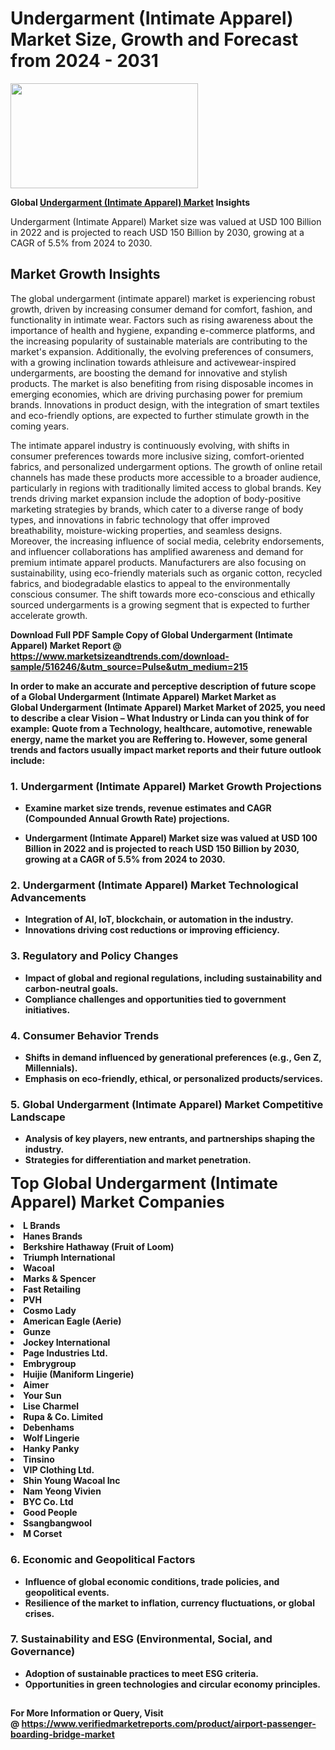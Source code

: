 <H1>Undergarment (Intimate Apparel) Market Size, Growth and Forecast from 2024 - 2031</H1><img class="aligncenter size-medium wp-image-584254" src="https://thirdeyenews.in/wp-content/uploads/2024/09/Global-Market-Research-300x168.jpeg" alt="" width="300" height="168" /><p><strong>Global&nbsp;<a href="https://www.marketsizeandtrends.com/download-sample/516246/&amp;utm_source=Pulse&amp;utm_medium=215">Undergarment (Intimate Apparel) Market</a> Insights</strong></p><p>Undergarment (Intimate Apparel) Market size was valued at USD 100 Billion in 2022 and is projected to reach USD 150 Billion by 2030, growing at a CAGR of 5.5% from 2024 to 2030.</p><p><h2>Market Growth Insights</h2> <p>The global undergarment (intimate apparel) market is experiencing robust growth, driven by increasing consumer demand for comfort, fashion, and functionality in intimate wear. Factors such as rising awareness about the importance of health and hygiene, expanding e-commerce platforms, and the increasing popularity of sustainable materials are contributing to the market's expansion. Additionally, the evolving preferences of consumers, with a growing inclination towards athleisure and activewear-inspired undergarments, are boosting the demand for innovative and stylish products. The market is also benefiting from rising disposable incomes in emerging economies, which are driving purchasing power for premium brands. Innovations in product design, with the integration of smart textiles and eco-friendly options, are expected to further stimulate growth in the coming years.</p> <p><strong></strong></p> <p>The intimate apparel industry is continuously evolving, with shifts in consumer preferences towards more inclusive sizing, comfort-oriented fabrics, and personalized undergarment options. The growth of online retail channels has made these products more accessible to a broader audience, particularly in regions with traditionally limited access to global brands. Key trends driving market expansion include the adoption of body-positive marketing strategies by brands, which cater to a diverse range of body types, and innovations in fabric technology that offer improved breathability, moisture-wicking properties, and seamless designs. Moreover, the increasing influence of social media, celebrity endorsements, and influencer collaborations has amplified awareness and demand for premium intimate apparel products. Manufacturers are also focusing on sustainability, using eco-friendly materials such as organic cotton, recycled fabrics, and biodegradable elastics to appeal to the environmentally conscious consumer. The shift towards more eco-conscious and ethically sourced undergarments is a growing segment that is expected to further accelerate growth.</p> <p><strong></p><p><span class=""><strong>Download Full PDF Sample Copy of Global Undergarment (Intimate Apparel) Market Report</strong> @ <a href="https://www.marketsizeandtrends.com/download-sample/516246/&amp;utm_source=Pulse&amp;utm_medium=215" target="_blank">https://www.marketsizeandtrends.com/download-sample/516246/&amp;utm_source=Pulse&amp;utm_medium=215</a></span></p><p>In order to make an accurate and perceptive description of future scope of a Global&nbsp;Undergarment (Intimate Apparel) Market Market as Global&nbsp;Undergarment (Intimate Apparel) Market Market of 2025, you need to describe a clear Vision &ndash; What Industry or Linda can you think of for example: Quote from a Technology, healthcare, automotive, renewable energy, name the market you are Reffering to. However, some general trends and factors usually impact market reports and their future outlook include:</p><h3>1.&nbsp;<strong>Undergarment (Intimate Apparel) Market Growth Projections</strong></h3><ul><li>Examine market size trends, revenue estimates and CAGR (Compounded Annual Growth Rate) projections.</li><li><p>Undergarment (Intimate Apparel) Market size was valued at USD 100 Billion in 2022 and is projected to reach USD 150 Billion by 2030, growing at a CAGR of 5.5% from 2024 to 2030.</p></li></ul><h3>2.&nbsp;<strong>Undergarment (Intimate Apparel) Market Technological Advancements</strong></h3><ul><li>Integration of AI, IoT, blockchain, or automation in the industry.</li><li>Innovations driving cost reductions or improving efficiency.</li></ul><h3>3.&nbsp;<strong>Regulatory and Policy Changes</strong></h3><ul><li>Impact of global and regional regulations, including sustainability and carbon-neutral goals.</li><li>Compliance challenges and opportunities tied to government initiatives.</li></ul><h3>4.&nbsp;<strong>Consumer Behavior Trends</strong></h3><ul><li>Shifts in demand influenced by generational preferences (e.g., Gen Z, Millennials).</li><li>Emphasis on eco-friendly, ethical, or personalized products/services.</li></ul><h3>5.&nbsp;<strong>Global Undergarment (Intimate Apparel) Market Competitive Landscape</strong></h3><ul><li>Analysis of key players, new entrants, and partnerships shaping the industry.</li><li>Strategies for differentiation and market penetration.</li></ul><p data-pm-slice="1 1 []"><span style="color: inherit; font-family: inherit; font-size: 25px;">Top Global Undergarment (Intimate Apparel) Market Companies</span></p><div class="" data-test-id=""><p><li>L Brands</li><li> Hanes Brands</li><li> Berkshire Hathaway (Fruit of Loom)</li><li> Triumph International</li><li> Wacoal</li><li> Marks & Spencer</li><li> Fast Retailing</li><li> PVH</li><li> Cosmo Lady</li><li> American Eagle (Aerie)</li><li> Gunze</li><li> Jockey International</li><li> Page Industries Ltd.</li><li> Embrygroup</li><li> Huijie (Maniform Lingerie)</li><li> Aimer</li><li> Your Sun</li><li> Lise Charmel</li><li> Rupa & Co. Limited</li><li> Debenhams</li><li> Wolf Lingerie</li><li> Hanky Panky</li><li> Tinsino</li><li> VIP Clothing Ltd.</li><li> Shin Young Wacoal Inc</li><li> Nam Yeong Vivien</li><li> BYC Co. Ltd</li><li> Good People</li><li> Ssangbangwool</li><li> M Corset</li></p></div><h3>6.&nbsp;<strong>Economic and Geopolitical Factors</strong></h3><ul><li>Influence of global economic conditions, trade policies, and geopolitical events.</li><li>Resilience of the market to inflation, currency fluctuations, or global crises.</li></ul><h3>7.&nbsp;<strong>Sustainability and ESG (Environmental, Social, and Governance)</strong></h3><ul><li>Adoption of sustainable practices to meet ESG criteria.</li><li>Opportunities in green technologies and circular economy principles.</li></ul><h2><strong style="font-size: 14px;">For More Information or Query, Visit @&nbsp;</strong><a style="background-color: #ffffff; font-size: 14px;" href="https://www.marketsizeandtrends.com/report/undergarment-intimate-apparel-market/" target="_blank">https://www.verifiedmarketreports.com/product/airport-passenger-boarding-bridge-market</a></h2>
